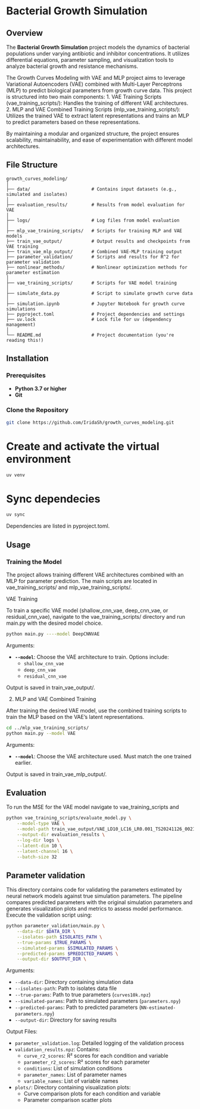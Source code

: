 # Bacterial Growth Simulation

## Overview

The **Bacterial Growth Simulation** project models the dynamics of bacterial populations under varying antibiotic and inhibitor concentrations. It utilizes differential equations, parameter sampling, and visualization tools to analyze bacterial growth and resistance mechanisms.

The Growth Curves Modeling with VAE and MLP project aims to leverage Variational Autoencoders (VAE) combined with Multi-Layer Perceptrons (MLP) to predict biological parameters from growth curve data. This project is structured into two main components:
	1.	VAE Training Scripts (vae_training_scripts/): Handles the training of different VAE architectures.
	2.	MLP and VAE Combined Training Scripts (mlp_vae_training_scripts/): Utilizes the trained VAE to extract latent representations and trains an MLP to predict parameters based on these representations.

By maintaining a modular and organized structure, the project ensures scalability, maintainability, and ease of experimentation with different model architectures.

## File Structure
```
growth_curves_modeling/
│
├── data/                       # Contains input datasets (e.g., simulated and isolates)
│
├── evaluation_results/         # Results from model evaluation for VAE
│
├── logs/                       # Log files from model evaluation
│
├── mlp_vae_training_scripts/   # Scripts for training MLP and VAE models
├── train_vae_output/       	# Output results and checkpoints from VAE training
├── train_vae_mlp_output/   	# Combined VAE-MLP training output
├── parameter_validation/   	# Scripts and results for R^2 for parameter validation
├── nonlinear_methods/          # Nonlinear optimization methods for parameter estimation
│
├── vae_training_scripts/       # Scripts for VAE model training
│
├── simulate_data.py            # Script to simulate growth curve data
│
├── simulation.ipynb            # Jupyter Notebook for growth curve simulations
├── pyproject.toml              # Project dependencies and settings
├── uv.lock                     # Lock file for uv (dependency management)
│
└── README.md                   # Project documentation (you're reading this!)
```


## Installation

### Prerequisites

- **Python 3.7 or higher**
- **Git**

### Clone the Repository

```bash
git clone https://github.com/IridaSh/growth_curves_modeling.git
```
# Create and activate the virtual environment
```bash
uv venv
```

# Sync dependecies
```bash
uv sync
```
Dependencies are listed in pyproject.toml.

## Usage

### Training the Model

The project allows training different VAE architectures combined with an MLP for parameter prediction. The main scripts are located in vae_training_scripts/ and mlp_vae_training_scripts/.

VAE Training

To train a specific VAE model (shallow_cnn_vae, deep_cnn_vae, or residual_cnn_vae), navigate to the vae_training_scripts/ directory and run main.py with the desired model choice.
```bash
python main.py ----model DeepCNNVAE
```
Arguments:
- **`--model`**: Choose the VAE architecture to train. Options include:
  - `shallow_cnn_vae`  
  - `deep_cnn_vae`  
  - `residual_cnn_vae`  

Output is saved in train_vae_output/.

2. MLP and VAE Combined Training

After training the desired VAE model, use the combined training scripts to train the MLP based on the VAE’s latent representations.
```bash
cd ../mlp_vae_training_scripts/
python main.py --model VAE
```
Arguments:
- **`--model`**: Choose the VAE architecture used. Must match the one trained earlier.

Output is saved in train_vae_mlp_output/.

## Evaluation
To run the MSE for the VAE model navigate to vae_training_scripts and 
```bash
python vae_training_scripts/evaluate_model.py \
    --model-type VAE \
    --model-path train_vae_output/VAE_LD10_LC16_LR0.001_TS20241126_002111//models/best_model.pt \
    --output-dir evaluation_results \
    --log-dir logs \
    --latent-dim 10 \
    --latent-channel 16 \
    --batch-size 32
```
## Parameter validation
This directory contains code for validating the parameters estimated by neural network models against true simulation parameters. The pipeline compares predicted parameters with the original simulation parameters and generates visualization plots and metrics to assess model performance.
Execute the validation script using:
```bash
python parameter_validation/main.py \
    --data-dir $DATA_DIR \
    --isolates-path $ISOLATES_PATH \
    --true-params $TRUE_PARAMS \
    --simulated-params $SIMULATED_PARAMS \
    --predicted-params $PREDICTED_PARAMS \
    --output-dir $OUTPUT_DIR \
```
Arguments:
- `--data-dir`: Directory containing simulation data
- `--isolates-path`: Path to isolates data file
- `--true-params`: Path to true parameters (`curves10k.npz`)
- `--simulated-params`: Path to simulated parameters (`parameters.npy`)
- `--predicted-params`: Path to predicted parameters (`NN-estimated-parameters.npy`)
- `--output-dir`: Directory for saving results

Output Files:
- `parameter_validation.log`: Detailed logging of the validation process
- `validation_results.npz`: Contains:
  - `curve_r2_scores`: R² scores for each condition and variable
  - `parameter_r2_scores`: R² scores for each parameter
  - `conditions`: List of simulation conditions
  - `parameter_names`: List of parameter names
  - `variable_names`: List of variable names
- `plots/`: Directory containing visualization plots:
  - Curve comparison plots for each condition and variable
  - Parameter comparison scatter plots